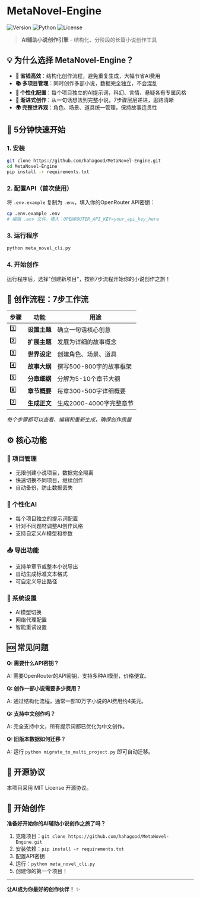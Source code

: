 # MetaNovel-Engine

![Version](https://img.shields.io/badge/version-v0.0.14-blue.svg)
![Python](https://img.shields.io/badge/python-3.8+-green.svg)
![License](https://img.shields.io/badge/license-MIT-yellow.svg)

> **AI辅助小说创作引擎** - 结构化、分阶段的长篇小说创作工具

## 💡 为什么选择 MetaNovel-Engine？

- **🎯 省钱高效**：结构化创作流程，避免重复生成，大幅节省AI费用
- **📚 多项目管理**：同时创作多部小说，数据完全独立，不会混乱
- **🎨 个性化配置**：每个项目独立的AI提示词，科幻、言情、悬疑各有专属风格
- **🔄 渐进式创作**：从一句话想法到完整小说，7步骤层层递进，思路清晰
- **🌍 完整世界观**：角色、场景、道具统一管理，保持故事连贯性

## 🚀 5分钟快速开始

### 1. 安装
```bash
git clone https://github.com/hahagood/MetaNovel-Engine.git
cd MetaNovel-Engine
pip install -r requirements.txt
```

### 2. 配置API（首次使用）
将 `.env.example` 复制为 `.env`，填入你的OpenRouter API密钥：
```bash
cp .env.example .env
# 编辑 .env 文件，填入：OPENROUTER_API_KEY=your_api_key_here
```

### 3. 运行程序
```bash
python meta_novel_cli.py
```

### 4. 开始创作
运行程序后，选择"创建新项目"，按照7步流程开始你的小说创作之旅！

## 📝 创作流程：7步工作流

| 步骤 | 功能 | 用途 |
|------|------|------|
| 1️⃣ | **设置主题** | 确立一句话核心创意 |
| 2️⃣ | **扩展主题** | 发展为详细的故事概念 |
| 3️⃣ | **世界设定** | 创建角色、场景、道具 |
| 4️⃣ | **故事大纲** | 撰写500-800字的故事框架 |
| 5️⃣ | **分章细纲** | 分解为5-10个章节大纲 |
| 6️⃣ | **章节概要** | 每章300-500字详细概要 |
| 7️⃣ | **生成正文** | 生成2000-4000字完整章节 |

*每个步骤都可以查看、编辑和重新生成，确保创作质量*

## ⚙️ 核心功能

### 📁 项目管理
- 无限创建小说项目，数据完全隔离
- 快速切换不同项目，继续创作
- 自动备份，防止数据丢失

### 🎨 个性化AI
- 每个项目独立的提示词配置
- 针对不同题材调整AI创作风格
- 支持自定义AI模型和参数

### 📤 导出功能
- 支持单章节或整本小说导出
- 自动生成标准文本格式
- 可自定义导出路径

### 🔧 系统设置
- AI模型切换
- 网络代理配置
- 智能重试设置

## 🆘 常见问题

**Q: 需要什么API密钥？**

A: 需要OpenRouter的API密钥，支持多种AI模型，价格便宜。

**Q: 创作一部小说需要多少费用？**

A: 通过结构化流程，通常一部10万字小说的AI费用约4美元。

**Q: 支持中文创作吗？**

A: 完全支持中文，所有提示词都已优化为中文创作。

**Q: 旧版本数据如何迁移？**

A: 运行 `python migrate_to_multi_project.py` 即可自动迁移。

## 📄 开源协议

本项目采用 MIT License 开源协议。

## 🚀 开始创作

**准备好开始你的AI辅助小说创作之旅了吗？**

1. 克隆项目：`git clone https://github.com/hahagood/MetaNovel-Engine.git`
2. 安装依赖：`pip install -r requirements.txt`
3. 配置API密钥
4. 运行：`python meta_novel_cli.py`
5. 创建你的第一个项目！

---

**让AI成为你最好的创作伙伴！** ✨